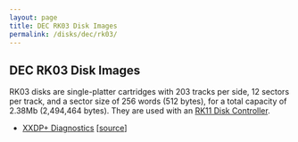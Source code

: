 ```yaml
---
layout: page
title: DEC RK03 Disk Images
permalink: /disks/dec/rk03/
---
```


DEC RK03 Disk Images
--------------------

RK03 disks are single-platter cartridges with 203 tracks per side, 12 sectors per track, and a sector size of
256 words (512 bytes), for a total capacity of 2.38Mb (2,494,464 bytes).  They are used with an
[RK11 Disk Controller](/devices/pdp11/rk11/).

* [XXDP+ Diagnostics](xxdp/) [[source](http://skn.noip.me/pdp11/rk2.dsk)]
